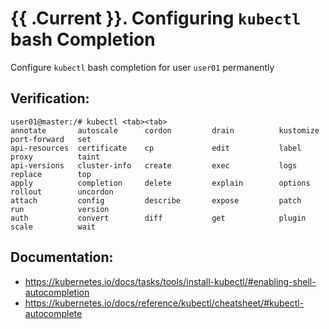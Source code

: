 # {{ .Current }}. Configuring `kubectl` bash Completion

Configure `kubectl` bash completion for user `user01` permanently

## Verification:
```
user01@master:/# kubectl <tab><tab>
annotate       autoscale      cordon         drain          kustomize      port-forward   set            
api-resources  certificate    cp             edit           label          proxy          taint          
api-versions   cluster-info   create         exec           logs           replace        top            
apply          completion     delete         explain        options        rollout        uncordon       
attach         config         describe       expose         patch          run            version        
auth           convert        diff           get            plugin         scale          wait  
```

## Documentation:
- https://kubernetes.io/docs/tasks/tools/install-kubectl/#enabling-shell-autocompletion
- https://kubernetes.io/docs/reference/kubectl/cheatsheet/#kubectl-autocomplete
